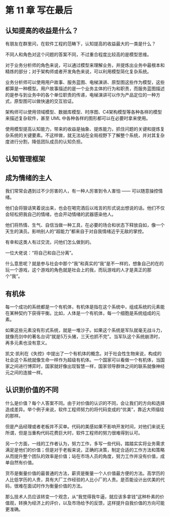 # 第 11 章 写在最后

## 认知提高的收益是什么？

有朋友在群里问，在软件工程的范畴下，认知提高的收益最大的一类是什么？

不同人和角色对这个问题的答案不同，不过重合程度比较高的是模型思维。

对于业务分析师的角色来说，可以通过模型来理解业务，并提炼出业务中最根本和精炼的部分；对于架构师或者开发角色来说，可以利用模型简化复杂系统。

业务分析师可以使用用户故事、服务蓝图、电梯演讲、原型图这些作为模型，这些都算是一种模型。用户故事描述的是一个业务主体的行为和职责，而服务蓝图描述的是参与到业务中的各个单位职责的传递，电梯演讲可以作为产品定位的一种方式，原型图可以做快速的交互验证。

架构师可以使用领域模型、数据库模型、时序图、C4架构模型等各种各样的模型来描述复杂软件，甚至 UML 中各种各样的图形都可以在必要时拿来使用。

使用模型提高认知能力，带来的收益是抽象、提炼能力，抓住问题的关键和提炼复杂系统的关键要素。不这样做，就无法站在全局视野下了解整个系统，并对其复杂度进行分割，降低团队成员的认知负担。





## 认知管理框架









## 成为情绪的主人

我们常常会遇到过不少厉害的人，有一种人厉害到令人害怕 —— 可以随意操控情绪。

他们会将狠话笑着说出来，也会在喝完酒后以戏言的形式说出想说的话。他们不仅会轻松把我自己的情绪，也会开动情绪的武器感染他人。

他们将热情、生气、自信当做一种工具，在必要的场合和状态下释放自如，像一个天生的演员。影响别人的“超能力”都来自于对自我情绪近乎无敌的掌控。

有幸和这类人有过交流，问他们怎么做到的。

一位大佬说：“将自己和自己分离”。

什么意思呢？就是参与社会中那个“我”和真实的“我”是不一样的，想象自己的在的玩一个游戏，这个游戏的角色就是社会上的我，而玩游戏的人才是真正的那个“我”。



## 有机体

每一个成功的系统都是一个有机体，有机体是指在这个系统中，组成系统的元素能在某种契约下获得平衡。比如，人体是一个有机体，每一个细胞是系统组成的元素。

如果这些元素没有形式系统，就是一堆沙子。如果这个系统是军队就毫无战斗力，就像亮剑中的著名台词“就是5万头猪，三天也抓不完”。当军队这个系统崩溃时，再多元素也没有意义。

凯文·凯利在《失控》中提出了一个有机体的概念。对于社会性生物来说，构成的社会这个系统就像生命一样作为超级有机体。一个国家可以看做一个有机体，当国家之间进行博弈时，国家就好像出现智慧一样，国家领导群体之间的联系就像神经元之间的连接一样。



## 认识到价值的不同

什么是价值？每个人答案不同。由于对价值的认识的不同，会让我们的方向和选择造成差异。举个例子来说，软件工程师努力的将代码变成的“优美”，靠近大师描绘的那样。

但是产品经理或者老板并不买单。代码的美感如果不影响开发时间，对他们来说无所谓，但是当重构代码花费巨大时，软件工程师的努力很难得到认可。

另一个方面，一线的工作者认为，努力工作，多写一些代码，踏踏实实将业务需求满足是他们的价值；但是对于老板来说，正确的决策，制定合适的工作方法和策略从而提升整个团队的效率是价值；站在市场人员的角度，努力工作并没有价值，成单自然有价值。

货币是衡量价值的最普通的方法，薪资是衡量一个人价值最方便的方法。高学历的人比低学历的人贵，具有大厂工作经验的人比小厂的人贵。是否能设计出优美的代码，很难在面试时作为衡量价值的方法。

那么技术人员应该转变一个观念，从“我觉得我牛逼，就应该多拿钱”这种朴素的价值观，转换为经济上的评价，以及市场给予的反馈，这样提升自我价值的方向可能更准确。



